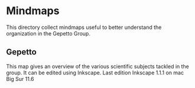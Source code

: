 # Mindmaps

This directory collect mindmaps useful to better understand the organization in the Gepetto Group.

## Gepetto
This map gives an overview of the various scientific subjects tackled in the group.
It can be edited using Inkscape. Last edition Inkscape 1.1.1 on mac Big Sur 11.6



